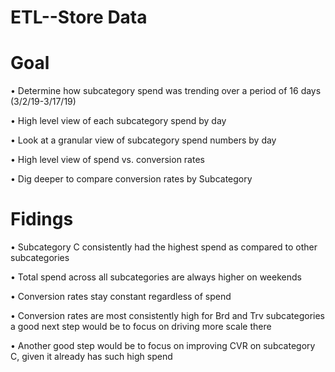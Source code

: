 # ETL--Store Data

# Goal

• Determine how subcategory spend was trending over a period of 16
days (3/2/19-3/17/19)

• High level view of each subcategory spend by day

• Look at a granular view of subcategory spend numbers by day

• High level view of spend vs. conversion rates

• Dig deeper to compare conversion rates by Subcategory


# Fidings

• Subcategory C consistently had the highest spend as compared to other
subcategories

• Total spend across all subcategories are always higher on weekends

• Conversion rates stay constant regardless of spend

• Conversion rates are most consistently high for Brd and Trv subcategories a good next step would be to focus on driving more scale there

• Another good step would be to focus on improving CVR on subcategory C, given it already has such high spend

